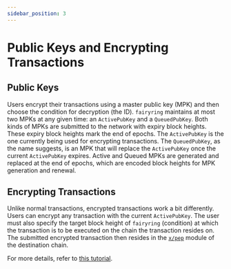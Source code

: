 ```yaml
---
sidebar_position: 3
---
```


# Public Keys and Encrypting Transactions

<!-- TODO - Not sure if all these pages should go to advanced (there may be redundancy and we can possibly just combine the text there with text here). TODO - Add an intro blurb here -->

## Public Keys

Users encrypt their transactions using a master public key (MPK) and then choose the condition for decryption (the ID).
`fairyring` maintains at most two MPKs at any given time: an `ActivePubKey` and a `QueuedPubKey`.
Both kinds of MPKs are submitted to the network with expiry block heights. These expiry block heights mark the end of epochs.
The `ActivePubKey` is the one currently being used for encrypting transactions.
The `QueuedPubKey`, as the name suggests, is an MPK that will replace the `ActivePubKey` once the current `ActivePubKey` expires.
Active and Queued MPKs are generated and replaced at the end of epochs, which are encoded block heights for MPK generation and renewal.

## Encrypting Transactions

Unlike normal transactions, encrypted transactions work a bit differently.
Users can encrypt any transaction with the current `ActivePubKey`.
The user must also specify the target block height of `fairyring` (condition) at which the transaction is to be executed on the chain the transaction resides on.
The submitted encrypted transaction then resides in the [`x/pep`](../../../advanced/pep_module.md) module of the destination chain.

For more details, refer to [this tutorial](../../../advanced/encrypt_tx.md).
